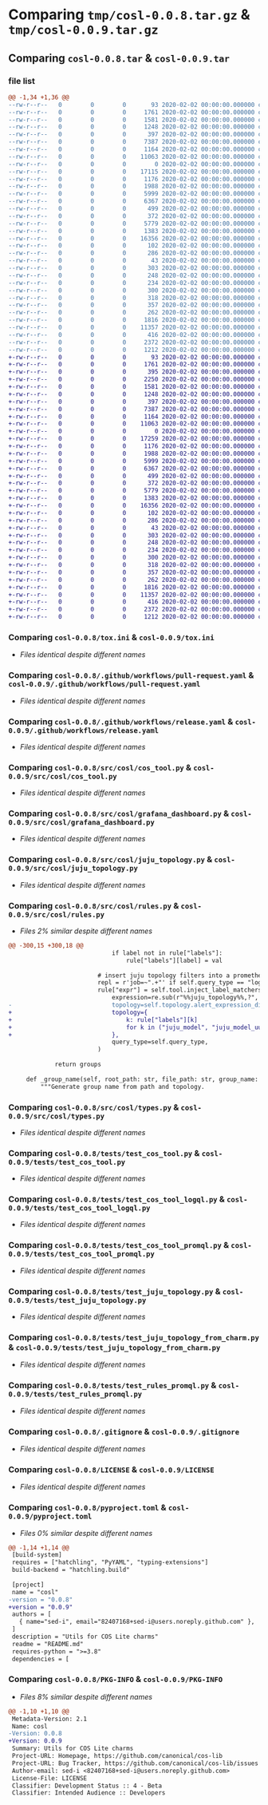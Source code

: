 # Comparing `tmp/cosl-0.0.8.tar.gz` & `tmp/cosl-0.0.9.tar.gz`

## Comparing `cosl-0.0.8.tar` & `cosl-0.0.9.tar`

### file list

```diff
@@ -1,34 +1,36 @@
--rw-r--r--   0        0        0       93 2020-02-02 00:00:00.000000 cosl-0.0.8/CODEOWNERS
--rw-r--r--   0        0        0     1761 2020-02-02 00:00:00.000000 cosl-0.0.8/tox.ini
--rw-r--r--   0        0        0     1581 2020-02-02 00:00:00.000000 cosl-0.0.8/.github/workflows/pull-request.yaml
--rw-r--r--   0        0        0     1248 2020-02-02 00:00:00.000000 cosl-0.0.8/.github/workflows/release.yaml
--rw-r--r--   0        0        0      397 2020-02-02 00:00:00.000000 cosl-0.0.8/src/cosl/__init__.py
--rw-r--r--   0        0        0     7387 2020-02-02 00:00:00.000000 cosl-0.0.8/src/cosl/cos_tool.py
--rw-r--r--   0        0        0     1164 2020-02-02 00:00:00.000000 cosl-0.0.8/src/cosl/grafana_dashboard.py
--rw-r--r--   0        0        0    11063 2020-02-02 00:00:00.000000 cosl-0.0.8/src/cosl/juju_topology.py
--rw-r--r--   0        0        0        0 2020-02-02 00:00:00.000000 cosl-0.0.8/src/cosl/py.typed
--rw-r--r--   0        0        0    17115 2020-02-02 00:00:00.000000 cosl-0.0.8/src/cosl/rules.py
--rw-r--r--   0        0        0     1176 2020-02-02 00:00:00.000000 cosl-0.0.8/src/cosl/types.py
--rw-r--r--   0        0        0     1988 2020-02-02 00:00:00.000000 cosl-0.0.8/tests/test_cos_tool.py
--rw-r--r--   0        0        0     5999 2020-02-02 00:00:00.000000 cosl-0.0.8/tests/test_cos_tool_logql.py
--rw-r--r--   0        0        0     6367 2020-02-02 00:00:00.000000 cosl-0.0.8/tests/test_cos_tool_promql.py
--rw-r--r--   0        0        0      499 2020-02-02 00:00:00.000000 cosl-0.0.8/tests/test_grafana_dashboard.py
--rw-r--r--   0        0        0      372 2020-02-02 00:00:00.000000 cosl-0.0.8/tests/test_import_all.py
--rw-r--r--   0        0        0     5779 2020-02-02 00:00:00.000000 cosl-0.0.8/tests/test_juju_topology.py
--rw-r--r--   0        0        0     1383 2020-02-02 00:00:00.000000 cosl-0.0.8/tests/test_juju_topology_from_charm.py
--rw-r--r--   0        0        0    16356 2020-02-02 00:00:00.000000 cosl-0.0.8/tests/test_rules_promql.py
--rw-r--r--   0        0        0      102 2020-02-02 00:00:00.000000 cosl-0.0.8/tests/promql_rules/alert_rules_with_unit_topology/nothing_is_up.rule
--rw-r--r--   0        0        0      286 2020-02-02 00:00:00.000000 cosl-0.0.8/tests/promql_rules/bad_alert_expressions/missing_expr.rule
--rw-r--r--   0        0        0       43 2020-02-02 00:00:00.000000 cosl-0.0.8/tests/promql_rules/bad_alert_rules/bad_yaml.rule
--rw-r--r--   0        0        0      303 2020-02-02 00:00:00.000000 cosl-0.0.8/tests/promql_rules/non_standard_prometheus_alert_rules/odd.rule
--rw-r--r--   0        0        0      248 2020-02-02 00:00:00.000000 cosl-0.0.8/tests/promql_rules/prometheus_alert_rules/cpu_overuse.rule
--rw-r--r--   0        0        0      234 2020-02-02 00:00:00.000000 cosl-0.0.8/tests/promql_rules/prometheus_alert_rules/cpu_overuse_no_labels.rule
--rw-r--r--   0        0        0      300 2020-02-02 00:00:00.000000 cosl-0.0.8/tests/promql_rules/prometheus_alert_rules/target_missing.rule
--rw-r--r--   0        0        0      318 2020-02-02 00:00:00.000000 cosl-0.0.8/tests/promql_rules/prometheus_alert_rules/with_template_string.rule
--rw-r--r--   0        0        0      357 2020-02-02 00:00:00.000000 cosl-0.0.8/tests/promql_rules/prometheus_alert_rules/with_template_string_and_unit.rule
--rw-r--r--   0        0        0      262 2020-02-02 00:00:00.000000 cosl-0.0.8/tests/promql_rules/prometheus_alert_rules/nested/target_missing.rule
--rw-r--r--   0        0        0     1816 2020-02-02 00:00:00.000000 cosl-0.0.8/.gitignore
--rw-r--r--   0        0        0    11357 2020-02-02 00:00:00.000000 cosl-0.0.8/LICENSE
--rw-r--r--   0        0        0      416 2020-02-02 00:00:00.000000 cosl-0.0.8/README.md
--rw-r--r--   0        0        0     2372 2020-02-02 00:00:00.000000 cosl-0.0.8/pyproject.toml
--rw-r--r--   0        0        0     1212 2020-02-02 00:00:00.000000 cosl-0.0.8/PKG-INFO
+-rw-r--r--   0        0        0       93 2020-02-02 00:00:00.000000 cosl-0.0.9/CODEOWNERS
+-rw-r--r--   0        0        0     1761 2020-02-02 00:00:00.000000 cosl-0.0.9/tox.ini
+-rw-r--r--   0        0        0      395 2020-02-02 00:00:00.000000 cosl-0.0.9/.github/pull_request_template.md
+-rw-r--r--   0        0        0     2250 2020-02-02 00:00:00.000000 cosl-0.0.9/.github/ISSUE_TEMPLATE/bug_report.yml
+-rw-r--r--   0        0        0     1581 2020-02-02 00:00:00.000000 cosl-0.0.9/.github/workflows/pull-request.yaml
+-rw-r--r--   0        0        0     1248 2020-02-02 00:00:00.000000 cosl-0.0.9/.github/workflows/release.yaml
+-rw-r--r--   0        0        0      397 2020-02-02 00:00:00.000000 cosl-0.0.9/src/cosl/__init__.py
+-rw-r--r--   0        0        0     7387 2020-02-02 00:00:00.000000 cosl-0.0.9/src/cosl/cos_tool.py
+-rw-r--r--   0        0        0     1164 2020-02-02 00:00:00.000000 cosl-0.0.9/src/cosl/grafana_dashboard.py
+-rw-r--r--   0        0        0    11063 2020-02-02 00:00:00.000000 cosl-0.0.9/src/cosl/juju_topology.py
+-rw-r--r--   0        0        0        0 2020-02-02 00:00:00.000000 cosl-0.0.9/src/cosl/py.typed
+-rw-r--r--   0        0        0    17259 2020-02-02 00:00:00.000000 cosl-0.0.9/src/cosl/rules.py
+-rw-r--r--   0        0        0     1176 2020-02-02 00:00:00.000000 cosl-0.0.9/src/cosl/types.py
+-rw-r--r--   0        0        0     1988 2020-02-02 00:00:00.000000 cosl-0.0.9/tests/test_cos_tool.py
+-rw-r--r--   0        0        0     5999 2020-02-02 00:00:00.000000 cosl-0.0.9/tests/test_cos_tool_logql.py
+-rw-r--r--   0        0        0     6367 2020-02-02 00:00:00.000000 cosl-0.0.9/tests/test_cos_tool_promql.py
+-rw-r--r--   0        0        0      499 2020-02-02 00:00:00.000000 cosl-0.0.9/tests/test_grafana_dashboard.py
+-rw-r--r--   0        0        0      372 2020-02-02 00:00:00.000000 cosl-0.0.9/tests/test_import_all.py
+-rw-r--r--   0        0        0     5779 2020-02-02 00:00:00.000000 cosl-0.0.9/tests/test_juju_topology.py
+-rw-r--r--   0        0        0     1383 2020-02-02 00:00:00.000000 cosl-0.0.9/tests/test_juju_topology_from_charm.py
+-rw-r--r--   0        0        0    16356 2020-02-02 00:00:00.000000 cosl-0.0.9/tests/test_rules_promql.py
+-rw-r--r--   0        0        0      102 2020-02-02 00:00:00.000000 cosl-0.0.9/tests/promql_rules/alert_rules_with_unit_topology/nothing_is_up.rule
+-rw-r--r--   0        0        0      286 2020-02-02 00:00:00.000000 cosl-0.0.9/tests/promql_rules/bad_alert_expressions/missing_expr.rule
+-rw-r--r--   0        0        0       43 2020-02-02 00:00:00.000000 cosl-0.0.9/tests/promql_rules/bad_alert_rules/bad_yaml.rule
+-rw-r--r--   0        0        0      303 2020-02-02 00:00:00.000000 cosl-0.0.9/tests/promql_rules/non_standard_prometheus_alert_rules/odd.rule
+-rw-r--r--   0        0        0      248 2020-02-02 00:00:00.000000 cosl-0.0.9/tests/promql_rules/prometheus_alert_rules/cpu_overuse.rule
+-rw-r--r--   0        0        0      234 2020-02-02 00:00:00.000000 cosl-0.0.9/tests/promql_rules/prometheus_alert_rules/cpu_overuse_no_labels.rule
+-rw-r--r--   0        0        0      300 2020-02-02 00:00:00.000000 cosl-0.0.9/tests/promql_rules/prometheus_alert_rules/target_missing.rule
+-rw-r--r--   0        0        0      318 2020-02-02 00:00:00.000000 cosl-0.0.9/tests/promql_rules/prometheus_alert_rules/with_template_string.rule
+-rw-r--r--   0        0        0      357 2020-02-02 00:00:00.000000 cosl-0.0.9/tests/promql_rules/prometheus_alert_rules/with_template_string_and_unit.rule
+-rw-r--r--   0        0        0      262 2020-02-02 00:00:00.000000 cosl-0.0.9/tests/promql_rules/prometheus_alert_rules/nested/target_missing.rule
+-rw-r--r--   0        0        0     1816 2020-02-02 00:00:00.000000 cosl-0.0.9/.gitignore
+-rw-r--r--   0        0        0    11357 2020-02-02 00:00:00.000000 cosl-0.0.9/LICENSE
+-rw-r--r--   0        0        0      416 2020-02-02 00:00:00.000000 cosl-0.0.9/README.md
+-rw-r--r--   0        0        0     2372 2020-02-02 00:00:00.000000 cosl-0.0.9/pyproject.toml
+-rw-r--r--   0        0        0     1212 2020-02-02 00:00:00.000000 cosl-0.0.9/PKG-INFO
```

### Comparing `cosl-0.0.8/tox.ini` & `cosl-0.0.9/tox.ini`

 * *Files identical despite different names*

### Comparing `cosl-0.0.8/.github/workflows/pull-request.yaml` & `cosl-0.0.9/.github/workflows/pull-request.yaml`

 * *Files identical despite different names*

### Comparing `cosl-0.0.8/.github/workflows/release.yaml` & `cosl-0.0.9/.github/workflows/release.yaml`

 * *Files identical despite different names*

### Comparing `cosl-0.0.8/src/cosl/cos_tool.py` & `cosl-0.0.9/src/cosl/cos_tool.py`

 * *Files identical despite different names*

### Comparing `cosl-0.0.8/src/cosl/grafana_dashboard.py` & `cosl-0.0.9/src/cosl/grafana_dashboard.py`

 * *Files identical despite different names*

### Comparing `cosl-0.0.8/src/cosl/juju_topology.py` & `cosl-0.0.9/src/cosl/juju_topology.py`

 * *Files identical despite different names*

### Comparing `cosl-0.0.8/src/cosl/rules.py` & `cosl-0.0.9/src/cosl/rules.py`

 * *Files 2% similar despite different names*

```diff
@@ -300,15 +300,18 @@
                             if label not in rule["labels"]:
                                 rule["labels"][label] = val
 
                         # insert juju topology filters into a prometheus rule
                         repl = r'job=~".+"' if self.query_type == "logql" else ""
                         rule["expr"] = self.tool.inject_label_matchers(  # type: ignore
                             expression=re.sub(r"%%juju_topology%%,?", repl, rule["expr"]),
-                            topology=self.topology.alert_expression_dict,
+                            topology={
+                                k: rule["labels"][k]
+                                for k in ("juju_model", "juju_model_uuid", "juju_application")
+                            },
                             query_type=self.query_type,
                         )
 
             return groups
 
     def _group_name(self, root_path: str, file_path: str, group_name: str) -> str:
         """Generate group name from path and topology.
```

### Comparing `cosl-0.0.8/src/cosl/types.py` & `cosl-0.0.9/src/cosl/types.py`

 * *Files identical despite different names*

### Comparing `cosl-0.0.8/tests/test_cos_tool.py` & `cosl-0.0.9/tests/test_cos_tool.py`

 * *Files identical despite different names*

### Comparing `cosl-0.0.8/tests/test_cos_tool_logql.py` & `cosl-0.0.9/tests/test_cos_tool_logql.py`

 * *Files identical despite different names*

### Comparing `cosl-0.0.8/tests/test_cos_tool_promql.py` & `cosl-0.0.9/tests/test_cos_tool_promql.py`

 * *Files identical despite different names*

### Comparing `cosl-0.0.8/tests/test_juju_topology.py` & `cosl-0.0.9/tests/test_juju_topology.py`

 * *Files identical despite different names*

### Comparing `cosl-0.0.8/tests/test_juju_topology_from_charm.py` & `cosl-0.0.9/tests/test_juju_topology_from_charm.py`

 * *Files identical despite different names*

### Comparing `cosl-0.0.8/tests/test_rules_promql.py` & `cosl-0.0.9/tests/test_rules_promql.py`

 * *Files identical despite different names*

### Comparing `cosl-0.0.8/.gitignore` & `cosl-0.0.9/.gitignore`

 * *Files identical despite different names*

### Comparing `cosl-0.0.8/LICENSE` & `cosl-0.0.9/LICENSE`

 * *Files identical despite different names*

### Comparing `cosl-0.0.8/pyproject.toml` & `cosl-0.0.9/pyproject.toml`

 * *Files 0% similar despite different names*

```diff
@@ -1,14 +1,14 @@
 [build-system]
 requires = ["hatchling", "PyYAML", "typing-extensions"]
 build-backend = "hatchling.build"
 
 [project]
 name = "cosl"
-version = "0.0.8"
+version = "0.0.9"
 authors = [
   { name="sed-i", email="82407168+sed-i@users.noreply.github.com" },
 ]
 description = "Utils for COS Lite charms"
 readme = "README.md"
 requires-python = ">=3.8"
 dependencies = [
```

### Comparing `cosl-0.0.8/PKG-INFO` & `cosl-0.0.9/PKG-INFO`

 * *Files 8% similar despite different names*

```diff
@@ -1,10 +1,10 @@
 Metadata-Version: 2.1
 Name: cosl
-Version: 0.0.8
+Version: 0.0.9
 Summary: Utils for COS Lite charms
 Project-URL: Homepage, https://github.com/canonical/cos-lib
 Project-URL: Bug Tracker, https://github.com/canonical/cos-lib/issues
 Author-email: sed-i <82407168+sed-i@users.noreply.github.com>
 License-File: LICENSE
 Classifier: Development Status :: 4 - Beta
 Classifier: Intended Audience :: Developers
```

